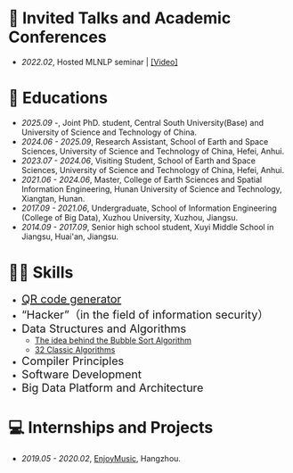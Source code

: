 # 💬 Invited Talks and Academic Conferences
- *2022.02*, Hosted MLNLP seminar \| [\[Video\]](https://www.bilibili.com/video/BV1wF411x7qh)

# 📖 Educations
- *2025.09 -*, Joint PhD. student, Central South University(Base) and University of Science and Technology of China.
- *2024.06 - 2025.09*, Research Assistant, School of Earth and Space Sciences, University of Science and Technology of China, Hefei, Anhui.
- *2023.07 - 2024.06*, Visiting Student, School of Earth and Space Sciences, University of Science and Technology of China, Hefei, Anhui.
- *2021.06 - 2024.06*, Master, College of Earth Sciences and Spatial Information Engineering, Hunan University of Science and Technology, Xiangtan, Hunan.
- *2017.09 - 2021.06*, Undergraduate, School of Information Engineering (College of Big Data), Xuzhou University, Xuzhou, Jiangsu.
- *2014.09 - 2017.09*, Senior high school student, Xuyi Middle School in Jiangsu, Huai'an, Jiangsu.

# 👩‍🚀 Skills
- <span style="font-size: 20px">[QR code generator](https://cli.im/)</span>
- <span style="font-size: 20px">“Hacker”（in the field of information security）</span>
- <span style="font-size: 20px">Data Structures and Algorithms</span> 
  - [The idea behind the Bubble Sort Algorithm](https://blog.csdn.net/qq_43073798/article/details/133343393?spm=1001.2014.3001.5501)
  - [32 Classic Algorithms](https://blog.csdn.net/qq_43073798/article/details/133343903?spm=1001.2014.3001.5501)
- <span style="font-size: 20px">Compiler Principles</span>
- <span style="font-size: 20px">Software Development</span> 
- <span style="font-size: 20px">Big Data Platform and Architecture</span> 

# 💻 Internships and Projects
- *2019.05 - 2020.02*, [EnjoyMusic](https://enjoymusic.ai/), Hangzhou.
